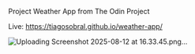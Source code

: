 Project Weather App from The Odin Project

Live: https://tiagosobral.github.io/weather-app/


![Uploading Screenshot 2025-08-12 at 16.33.45.png…]()
